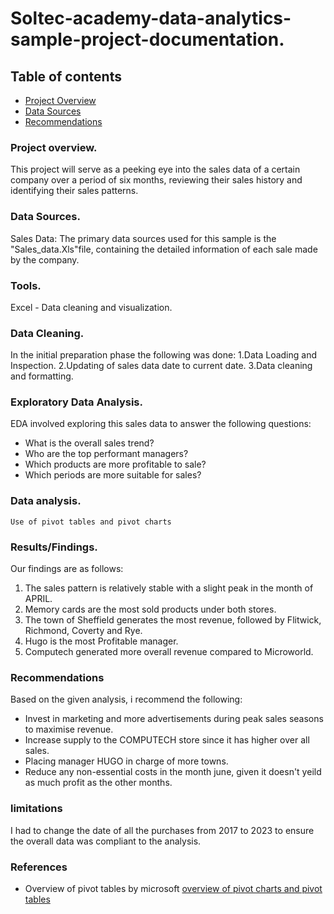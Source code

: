 # Soltec-academy-data-analytics-sample-project-documentation.

## Table of contents

- [Project Overview](#project-overview)
- [Data Sources](#data-sources)
- [Recommendations](#recommendations)

### Project overview.

This project will serve as a peeking eye into the sales data of a certain company over a period of six months, reviewing their sales history and identifying their sales patterns.

### Data Sources.
Sales Data: The primary data sources used for this sample is the "Sales_data.Xls"file, containing the detailed information of each sale made by the company.

### Tools.

Excel - Data cleaning and visualization.

### Data Cleaning.

In the initial preparation phase the following was done:
1.Data Loading and Inspection.
2.Updating of sales data date to current date.
3.Data cleaning and formatting.

### Exploratory Data Analysis.

EDA involved exploring this sales data to answer the following questions:

- What is the overall sales trend?
- Who are the top performant managers?
- Which products are more profitable to sale?
- Which periods are more suitable for sales?

### Data analysis.

```Excel
Use of pivot tables and pivot charts
```

### Results/Findings.

Our findings are as follows:
1. The sales pattern is relatively stable with a slight peak in the month of APRIL.
2. Memory cards are the most sold products under both stores.
3. The town of Sheffield generates the most revenue, followed by Flitwick, Richmond, Coverty and Rye.
4. Hugo is the most Profitable manager.
5. Computech generated more overall revenue compared to Microworld.

### Recommendations

Based on the given analysis, i recommend the following:
- Invest in marketing and more advertisements during peak sales seasons to maximise revenue.
- Increase supply to the COMPUTECH store since it has higher over all sales.
- Placing manager HUGO in charge of more towns.
- Reduce any non-essential costs in the month june, given it doesn't yeild as much profit as the other months.

### limitations

I had to change the date of all the purchases from 2017 to 2023 to ensure the overall data was compliant to the analysis.

### References

- Overview of pivot tables by microsoft
[overview of pivot charts and pivot tables](https://support.microsoft.com/en-us/office/overview-of-pivottables-and-pivotcharts-527c8fa3-02c0-445a-a2db-7794676bce96)
